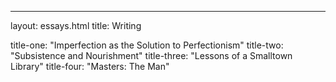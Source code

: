 ---
layout: essays.html
title: Writing

title-one: "Imperfection as the Solution to Perfectionism"
title-two: "Subsistence and Nourishment"
title-three: "Lessons of a Smalltown Library"
title-four: "Masters: The Man"

